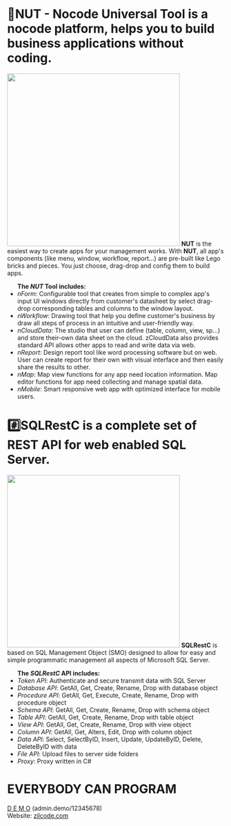 <p>
<h1><b>🌰NUT - Nocode Universal Tool</b> is a nocode platform, helps you to build business applications without coding.</h1>
<img width='400px' src='https://static.wixstatic.com/media/e5534e_d5b7a97b74a64a55a56f44be0a98d627~mv2.jpg'/>
<b>NUT</b> is the easiest way to create apps for your management works. With <b>NUT</b>, all app's components (like menu, window, workflow, report...) are  pre-built like Lego bricks and pieces. You just choose, drag-drop and config them to build apps.
<ul><b>The <i>NUT</i> Tool includes:</b>
  <li><i>nForm</i>: Configurable  tool that creates from simple to complex app's input UI windows directly from customer's datasheet by select drag-drop corresponding tables and columns to the window layout.</li>
  <li><i>nWorkflow</i>: Drawing tool that help you define customer's business by draw all steps of process in an intuitive and user-friendly way.</li>
  <li><i>nCloudData</i>: The studio that user can define (table, column, view, sp...) and store their-own data sheet on the cloud. zCloudData also provides standard API allows other apps to read and write data via web.</li>
  <li><i>nReport</i>: Design report tool like word processing software but on web. User can create report for their own with visual interface and then easily share the results to other.</li>
  <li><i>nMap</i>: Map view functions for any app need location information. Map editor functions for app need collecting and manage spatial data.</li>
  <li><i>nMobile</i>: Smart responsive web app with optimized interface for mobile users.</li>
</ul>
</p>
<h1><b>#️⃣SQLRestC</b> is a complete set of REST API for web enabled SQL Server.</h1>
<img width='400px' src='https://static.wixstatic.com/media/13a6c8_f860144587de42059d0527a60a2d3fc9~mv2.jpg'/>
<b>SQLRestC</b> is based on SQL Management Object (SMO) designed to allow for easy and simple programmatic management all aspects of Microsoft SQL Server.
<ul><b>The <i>SQLRestC</i> API includes:</b>
  <li><i>Token API</i>: Authenticate and secure transmit data with SQL Server</li>
  <li><i>Database API</i>: GetAll, Get, Create, Rename, Drop with database object</li>
  <li><i>Procedure API</i>: GetAll, Get, Execute, Create, Rename, Drop with procedure object</li>
  <li><i>Schema API</i>: GetAll, Get, Create, Rename, Drop with schema object</li>
  <li><i>Table API</i>: GetAll, Get, Create, Rename, Drop with table object</li>
  <li><i>View API</i>: GetAll, Get, Create, Rename, Drop with view object</li>
  <li><i>Column API</i>: GetAll, Get, Alters, Edit, Drop with column object</li>
  <li><i>Data API</i>: Select, SelectByID, Insert, Update, UpdateByID, Delete, DeleteByID with data</li>
  <li><i>File API</i>: Upload files to server side folders</li>
  <li><i>Proxy</i>: Proxy written in C#</li>
</ul>
</p>
<h1>EVERYBODY CAN PROGRAM</h1>
<a href="https://nut.applicationjs.com/index.html">D E M O</a> (admin.demo/12345678) <br/>
Website: <a href="https://zilcode.com">zilcode.com</a>
